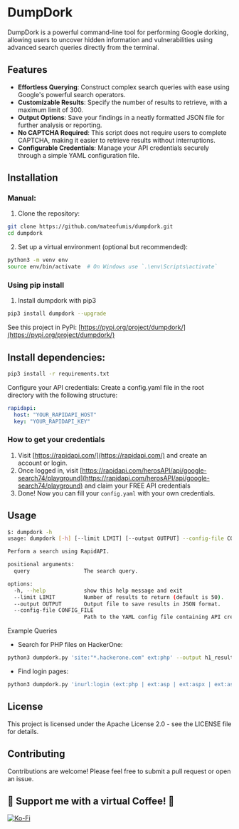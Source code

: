 # DumpDork

DumpDork is a powerful command-line tool for performing Google dorking, allowing users to uncover hidden information and vulnerabilities using advanced search queries directly from the terminal.

## Features

- **Effortless Querying**: Construct complex search queries with ease using Google's powerful search operators.
- **Customizable Results**: Specify the number of results to retrieve, with a maximum limit of 300.
- **Output Options**: Save your findings in a neatly formatted JSON file for further analysis or reporting.
- **No CAPTCHA Required**: This script does not require users to complete CAPTCHA, making it easier to retrieve results without interruptions.
- **Configurable Credentials**: Manage your API credentials securely through a simple YAML configuration file.

## Installation

### Manual:

1. Clone the repository:

```bash
git clone https://github.com/mateofumis/dumpdork.git
cd dumpdork
```

2. Set up a virtual environment (optional but recommended):

```bash
python3 -m venv env
source env/bin/activate  # On Windows use `.\env\Scripts\activate`
```

### Using pip install

1. Install dumpdork with pip3

```bash
pip3 install dumpdork --upgrade
```

See this project in PyPi: [https://pypi.org/project/dumpdork/](https://pypi.org/project/dumpdork/) 

## Install dependencies:

```bash
pip3 install -r requirements.txt
```

Configure your API credentials:
Create a config.yaml file in the root directory with the following structure:

```yaml
rapidapi:
  host: "YOUR_RAPIDAPI_HOST"
  key: "YOUR_RAPIDAPI_KEY"
```

### How to get your credentials

1. Visit [https://rapidapi.com/](https://rapidapi.com/) and create an account or login.
2. Once logged in, visit [https://rapidapi.com/herosAPI/api/google-search74/playground](https://rapidapi.com/herosAPI/api/google-search74/playground) and claim your FREE API credentials
3. Done! Now you can fill your `config.yaml` with your own credentials.

## Usage

```bash
$: dumpdork -h
usage: dumpdork [-h] [--limit LIMIT] [--output OUTPUT] --config-file CONFIG_FILE [query]

Perform a search using RapidAPI.

positional arguments:
  query                 The search query.

options:
  -h, --help            show this help message and exit
  --limit LIMIT         Number of results to return (default is 50).
  --output OUTPUT       Output file to save results in JSON format.
  --config-file CONFIG_FILE
                        Path to the YAML config file containing API credentials.
```

Example Queries

- Search for PHP files on HackerOne:

```bash
python3 dumpdork.py 'site:"*.hackerone.com" ext:php' --output h1_results.json --limit 100 --config-file config.yaml
```

- Find login pages:

```bash
python3 dumpdork.py 'inurl:login (ext:php | ext:asp | ext:aspx | ext:aspxh)' --output juicy_results.json --config-file config.yaml
```

## License

This project is licensed under the Apache License 2.0 - see the LICENSE file for details.

## Contributing

Contributions are welcome! Please feel free to submit a pull request or open an issue.

## 🧡 Support me with a virtual Coffee! 🧡

[![Ko-Fi](https://storage.ko-fi.com/cdn/brandasset/kofi_button_stroke.png)](https://ko-fi.com/hackermater)
